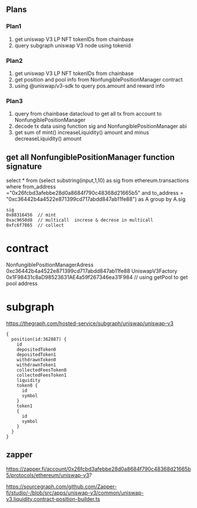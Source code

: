 ## Plans

### Plan1

1. get uniswap V3 LP NFT tokenIDs from chainbase
2. query subgraph uniswap V3 node using tokenid

### Plan2
1. get uniswap V3 LP NFT tokenIDs from chainbase
2. get position and pool info from NonfungiblePositionManager contract
2. using @uniswap/v3-sdk to query pos.amount and reward info


### Plan3
1. query from chainbase datacloud to get all tx from account to NonfungiblePositionManager
2. decode tx data using function sig and NonfungiblePositionManager abi
3. get sum of mint() increaseLiquidity() amount and minus decreaseLiquidity() amount

## get all NonfungiblePositionManager function signature

select * from (select substring(input,1,10) as sig from ethereum.transactions where from_address ="0x26fcbd3afebbe28d0a8684f790c48368d21665b5" and to_address = "0xc36442b4a4522e871399cd717abdd847ab11fe88") as A group by A.sig


```
sig
0x88316456  // mint
0xac9650d8  // multicall  increse & decrese in multicall
0xfc6f7865  // collect
```


# contract

NonfungiblePositionManagerAdress 0xc36442b4a4522e871399cd717abdd847ab11fe88
UniswapV3Factory 0x1F98431c8aD98523631AE4a59f267346ea31F984 // using getPool to get pool address


# subgraph

https://thegraph.com/hosted-service/subgraph/uniswap/uniswap-v3

```
{
  position(id:362887) {
    id
    depositedToken0
    depositedToken1
    withdrawnToken0
    withdrawnToken1
    collectedFeesToken0
    collectedFeesToken1
    liquidity
    token0 {
      id
      symbol
    }
    token1
    {
      id
      symbol
    }
  }
}
```


## zapper 

https://zapper.fi/account/0x26fcbd3afebbe28d0a8684f790c48368d21665b5/protocols/ethereum/uniswap-v3?

https://sourcegraph.com/github.com/Zapper-fi/studio/-/blob/src/apps/uniswap-v3/common/uniswap-v3.liquidity.contract-position-builder.ts
